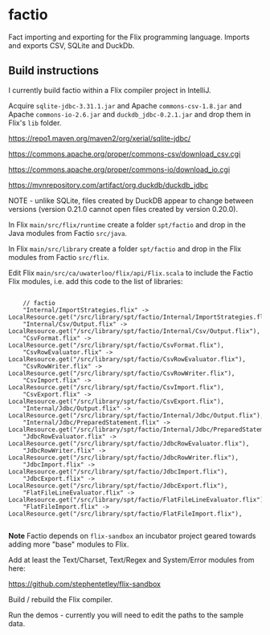 # factio

Fact importing and exporting for the Flix programming language.
Imports and exports CSV, SQLite and DuckDb.

## Build instructions

I currently build factio within a Flix compiler project in IntelliJ.

Acquire `sqlite-jdbc-3.31.1.jar` and Apache `commons-csv-1.8.jar`
and Apache `commons-io-2.6.jar` and `duckdb_jdbc-0.2.1.jar` and drop them in Flix's `lib` folder.

https://repo1.maven.org/maven2/org/xerial/sqlite-jdbc/

https://commons.apache.org/proper/commons-csv/download_csv.cgi

https://commons.apache.org/proper/commons-io/download_io.cgi

https://mvnrepository.com/artifact/org.duckdb/duckdb_jdbc

NOTE - unlike SQLite, files created by DuckDB appear to change between versions 
(version 0.21.0 cannot open files created by version 0.20.0).

In Flix `main/src/flix/runtime` create a folder `spt/factio` and drop in the Java
modules from Factio `src/java`.

In Flix `main/src/library` create a folder `spt/factio` and drop in the Flix
modules from Factio `src/flix`.

Edit Flix `main/src/ca/uwaterloo/flix/api/Flix.scala` to include the 
Factio Flix modules, i.e. add this code to the list of libraries:

~~~ {.Scala}

    // factio
    "Internal/ImportStrategies.flix" -> LocalResource.get("/src/library/spt/factio/Internal/ImportStrategies.flix"),
    "Internal/Csv/Output.flix" -> LocalResource.get("/src/library/spt/factio/Internal/Csv/Output.flix"),
    "CsvFormat.flix" -> LocalResource.get("/src/library/spt/factio/CsvFormat.flix"),
    "CsvRowEvaluator.flix" -> LocalResource.get("/src/library/spt/factio/CsvRowEvaluator.flix"),
    "CsvRowWriter.flix" -> LocalResource.get("/src/library/spt/factio/CsvRowWriter.flix"),
    "CsvImport.flix" -> LocalResource.get("/src/library/spt/factio/CsvImport.flix"),
    "CsvExport.flix" -> LocalResource.get("/src/library/spt/factio/CsvExport.flix"),
    "Internal/Jdbc/Output.flix" -> LocalResource.get("/src/library/spt/factio/Internal/Jdbc/Output.flix"),
    "Internal/Jdbc/PreparedStatement.flix" -> LocalResource.get("/src/library/spt/factio/Internal/Jdbc/PreparedStatement.flix"),
    "JdbcRowEvaluator.flix" -> LocalResource.get("/src/library/spt/factio/JdbcRowEvaluator.flix"),
    "JdbcRowWriter.flix" -> LocalResource.get("/src/library/spt/factio/JdbcRowWriter.flix"),
    "JdbcImport.flix" -> LocalResource.get("/src/library/spt/factio/JdbcImport.flix"),
    "JdbcExport.flix" -> LocalResource.get("/src/library/spt/factio/JdbcExport.flix"),
    "FlatFileLineEvaluator.flix" -> LocalResource.get("/src/library/spt/factio/FlatFileLineEvaluator.flix"),
    "FlatFileImport.flix" -> LocalResource.get("/src/library/spt/factio/FlatFileImport.flix"),
    
~~~

**Note** Factio depends on `flix-sandbox` an incubator project geared towards adding 
more "base" modules to Flix. 

Add at least the Text/Charset, Text/Regex and System/Error modules from here:

https://github.com/stephentetley/flix-sandbox

Build / rebuild the Flix compiler.

Run the demos - currently you will need to edit the paths to the sample data.

